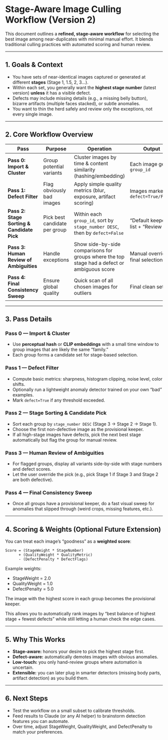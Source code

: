 # Stage-Aware Image Culling Workflow (Version 2)

This document outlines a **refined, stage-aware workflow** for selecting the best image among near-duplicates with minimal manual effort. It blends traditional culling practices with automated scoring and human review.

---

## 1. Goals & Context

- You have sets of near-identical images captured or generated at different **stages** (Stage 1, 1.5, 2, 3…).  
- Within each set, you generally want the **highest stage number** (latest version) **unless** it has a visible defect.  
- Defects may include missing details (e.g., a missing belly button), bizarre artifacts (multiple faces stacked), or subtle anomalies.  
- You want to thin the herd safely and review only the exceptions, not every single image.

---

## 2. Core Workflow Overview

| Pass | Purpose | Operation | Output |
|---|---|---|---|
| **Pass 0: Import & Cluster** | Group potential variants | Cluster images by time & content similarity (hashing/embedding) | Each image gets a `group_id` |
| **Pass 1: Defect Filter** | Flag obviously bad images | Apply simple quality metrics (blur, exposure, artifact scoring) | Images marked `defect=True/False` |
| **Pass 2: Stage Sorting & Candidate Pick** | Pick best candidate per group | Within each `group_id`, sort by `stage_number DESC`, then by `defect=False` | “Default keeper” list + “Review list” |
| **Pass 3: Human Review of Ambiguities** | Handle exceptions | Show side-by-side comparisons for groups where the top stage had a defect or ambiguous score | Manual override / final selection |
| **Pass 4: Final Consistency Sweep** | Ensure global quality | Quick scan of all chosen images for outliers | Final clean set |

---

## 3. Pass Details

### Pass 0 — Import & Cluster
- Use **perceptual hash** or **CLIP embeddings** with a small time window to group images that are likely the same “family.”
- Each group forms a candidate set for stage-based selection.

### Pass 1 — Defect Filter
- Compute basic metrics: sharpness, histogram clipping, noise level, color shifts.
- Optionally run a lightweight anomaly detector trained on your own “bad” examples.
- Mark `defect=True` if any threshold exceeded.

### Pass 2 — Stage Sorting & Candidate Pick
- Sort each group by `stage_number DESC` (Stage 3 → Stage 2 → Stage 1).
- Choose the first non-defective image as the provisional keeper.
- If all high-stage images have defects, pick the next best stage automatically but flag the group for manual review.

### Pass 3 — Human Review of Ambiguities
- For flagged groups, display all variants side-by-side with stage numbers and defect scores.
- Let the user override the pick (e.g., pick Stage 1 if Stage 3 and Stage 2 are both defective).

### Pass 4 — Final Consistency Sweep
- Once all groups have a provisional keeper, do a fast visual sweep for anomalies that slipped through (weird crops, missing features, etc.).

---

## 4. Scoring & Weights (Optional Future Extension)

You can treat each image’s “goodness” as a **weighted score**:

```
Score = (StageWeight * StageNumber) 
      + (QualityWeight * QualityMetric) 
      - (DefectPenalty * DefectFlags)
```

Example weights:
- StageWeight = 2.0
- QualityWeight = 1.0
- DefectPenalty = 5.0

The image with the highest score in each group becomes the provisional keeper.

This allows you to automatically rank images by “best balance of highest stage + fewest defects” while still letting a human check the edge cases.

---

## 5. Why This Works

- **Stage-aware:** honors your desire to pick the highest stage first.
- **Defect-aware:** automatically demotes images with obvious anomalies.
- **Low-touch:** you only hand-review groups where automation is uncertain.
- **Extensible:** you can later plug in smarter detectors (missing body parts, artifact detection) as you build them.

---

## 6. Next Steps

- Test the workflow on a small subset to calibrate thresholds.
- Feed results to Claude (or any AI helper) to brainstorm detection features you can automate.
- Over time, adjust StageWeight, QualityWeight, and DefectPenalty to match your preferences.

